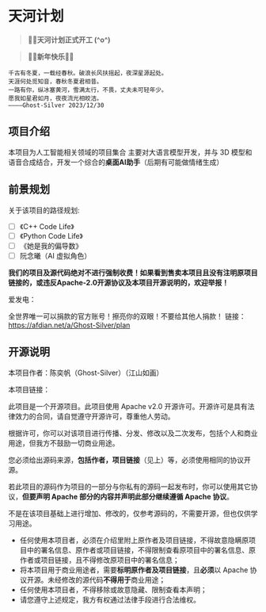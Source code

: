 # 天河计划

> **🎉🎉天河计划正式开工 (^o^)**

> **🎉🎉新年快乐🎉🎉**

```
千古有冬夏，一载经春秋。破浪长风扶摇起，夜深星源起处。
天涯何处觅知音，春秋冬夏君相昔。
一路有你，纵冰塞黄河，雪满太行，不畏，丈夫未可轻年少。
愿我如星君如月，夜夜流光相皎洁。
————Ghost-Silver 2023/12/30
```

## 项目介绍

本项目为人工智能相关领域的项目集合
主要对大语言模型开发，并与 3D 模型和语音合成结合，开发一个综合的**桌面AI助手**（后期有可能做情绪生成）

## 前景规划

关于该项目的路径规划:

- [ ] 《C++ Code Life》
- [ ] 《Python Code Life》
- [ ] 《她是我的偏导数》
- [ ] 阮念曦（AI 虚拟角色）

**我们的项目及源代码绝对不进行强制收费！如果看到售卖本项目且没有注明原项目链接的，或违反Apache-2.0开源协议及本项目开源说明的，欢迎举报！**

爱发电：

全世界唯一可以捐款的官方账号！擦亮你的双眼！不要给其他人捐款！
链接：https://afdian.net/a/Ghost-Silver/plan

## 开源说明

本项目作者：陈奕帆（Ghost-Silver）（江山如画）

本项目链接：

此项目是一个开源项目。此项目使用 Apache v2.0 开源许可。开源许可是具有法律效力的合同，请自觉遵守开源许可，尊重他人劳动。

根据许可，你可以对该项目进行传播、分发、修改以及二次发布，包括个人和商业用途，但我方不鼓励一切商业用途。

您必须给出源码来源，**包括作者，项目链接**（见上）等，必须使用相同的协议开源。

若此项目的源码作为项目的一部分与你私有的源码一起发布时，你可以使用其它协议，**但要声明 Apache 部分的内容并声明此部分继续遵循 Apache 协议**。

不是在该项目基础上进行增加、修改的，仅参考源码的，不需要开源，但也仅供学习用途。

- 任何使用本项目者，必须在介绍里附上原作者及项目链接，不得故意隐瞒原项目中的署名信息、原作者或项目链接，不得限制查看原项目中的署名信息、原作者或项目链接，且不得修改原项目中的署名信息；
- 将本项目用于商业用途者，需要**标明原作者及项目链接**，且**必须**以 Apache 协议开源。未经修改的源代码**不得用于**商业用途；
- 任何使用本项目者，不得移除或故意隐藏、限制查看本声明；
- 请您遵守上述规定，我方有权通过法律手段进行合法维权。


